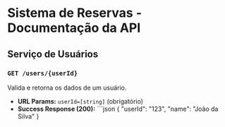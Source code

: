 # Sistema de Reservas - Documentação da API

## Serviço de Usuários
### `GET /users/{userId}`
Valida e retorna os dados de um usuário.

- **URL Params:** `userId=[string]` (obrigatório)
- **Success Response (200):** ```json
  { "userId": "123", "name": "João da Silva" }